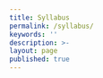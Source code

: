 ```yaml
---
title: Syllabus
permalink: /syllabus/
keywords: ''
description: >- 
layout: page
published: true
---
```

